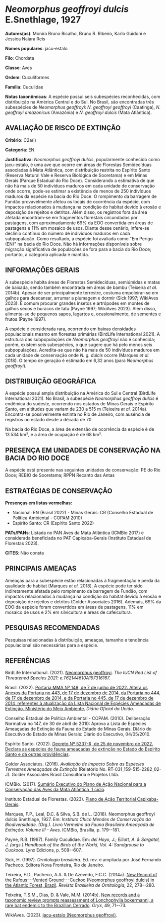 # *Neomorphus geoffroyi dulcis* E.Snethlage, 1927

**Autores(as)**: Monira Bruno Bicalho, Bruno R. Ribeiro, Karlo Guidoni e Jessica Naiara Reis

**Nomes populares**: jacu-estalo

**Filo**: Chordata

**Classe**: Aves

**Ordem**: Cuculiformes

**Família**: Cuculidae

**Notas taxonômicas**: A espécie possui seis subespécies reconhecidas, com distribuição na América Central e do Sul. No Brasil, são encontradas três subespécies de *Neomorphus geoffroyi*: *N. geoffroyi geoffroyi* (Caatinga), *N. geoffroyi amazonicus* (Amazônia) e *N. geoffroyi dulcis* (Mata Atlântica).

## AVALIAÇÃO DE RISCO DE EXTINÇÃO

**Critério**: C2a(i)

**Categoria**: EN

**Justificativa**: *Neomorphus geoffroyi dulcis*, popularmente conhecido como jacu-estalo, é uma ave que ocorre em áreas de Florestas Semidecíduas associadas à Mata Atlântica, com distribuição restrita no Espírito Santo (Reserva Natural Vale e Reserva Biológica de Sooretama) e em Minas Gerais (Parque Estadual do Rio Doce). Considerando a estimativa de que não há mais de 50 indivíduos maduros em cada unidade de conservação onde ocorre, pode-se estimar a existência de menos de 250 indivíduos maduros da espécie na bacia do Rio Doce. O rompimento da barragem de Fundão provavelmente afetou os locais de ocorrência da espécie, com impactos relacionados à mudança na condição do habitat devido à erosão e deposição de rejeitos e detritos. Além disso, os registros fora da área afetada encontram-se em fragmentos florestais circundados por pastagens, com aproximadamente 69% da EOO convertida em áreas de pastagens e 11% em mosaico de usos. Diante desse cenário,
infere-se declínio contínuo do número de indivíduos maduros em cada subpopulação. Como resultado, a espécie foi avaliada como "Em Perigo (EN)" na bacia do Rio Doce. Não há informações disponíveis sobre migração significativa de populações de fora para a bacia do Rio Doce; portanto, a categoria aplicada é mantida.

## INFORMAÇÕES GERAIS

A subespécie habita áreas de Florestas Semidecíduas, semiúmidas e matas de baixada, sendo também encontrada em áreas de bambu (Teixeira *et al.* 2014b). Apesar de ser principalmente terrestre, costuma empoleirar-se em galhos para descansar, arrumar a plumagem e dormir (Sick 1997; WikiAves 2023). É comum procurar grandes insetos e artrópodes em montes de galhos secos e buracos de tatu (Payne 1997; WikiAves 2023). Além disso, alimenta-se de pequenos sapos, lagartos e, ocasionalmente, de sementes e frutos (Payne 1997).

A espécie é considerada rara, ocorrendo em baixas densidades populacionais mesmo em florestas primárias (BirdLife International 2021). A estrutura das subpopulações de *Neomorphus geoffroyi* não é conhecida; porém, existem seis subespécies, o que sugere que há pelo menos seis subpopulações. Acredita-se que não há mais de 50 indivíduos maduros em cada unidade de conservação onde *N. g. dulcis* ocorre (Marques *et al.* 2018). O tempo de geração é estimado em 6,32 anos (para *Neomorphus geoffroyi*).

## DISTRIBUIÇÃO GEOGRÁFICA

A espécie possui ampla distribuição na América do Sul e Central (BirdLife International 2021). No Brasil, a subespécie *Neomorphus geoffroyi dulcis* é endêmica do sudeste, ocorrendo nos estados de Minas Gerais e Espírito Santo, em altitudes que variam de 230 a 515 m (Teixeira *et al.* 2014a). Encontra-se possivelmente extinta no Rio de Janeiro, com ausência de registros no estado desde a década de 70.

Na bacia do Rio Doce, a área de extensão de ocorrência da espécie é de 13.534 km², e a área de ocupação é de 68 km².

## PRESENÇA EM UNIDADES DE CONSERVAÇÃO NA BACIA DO RIO DOCE

A espécie está presente nas seguintes unidades de conservação: PE do Rio Doce; REBIO de Sooretama; RPPN Recanto das Antas

## ESTRATÉGIAS DE CONSERVAÇÃO

**Presenças em listas vermelhas:**

-   Nacional: EN (Brasil 2022) -   Minas Gerais: CR (Conselho Estadual de Política Ambiental - COPAM
    2010)
-   Espírito Santo: CR (Espírito Santo 2022)

**PATs/PANs**: Listada no PAN Aves da Mata Atlântica (ICMBio 2017) e considerada beneficiada no PAT Capixaba-Gerais (Instituto Estadual de Florestas 2023).

**CITES**: Não consta

## PRINCIPAIS AMEAÇAS

Ameaças para a subespécie estão relacionadas à fragmentação e perda da qualidade de habitat (Marques *et al.* 2018). A espécie pode ter sido indiretamente afetada pelo rompimento da barragem de Fundão, com impactos relacionados à mudança na condição do habitat devido à erosão e deposição de rejeitos e detritos (Golder Associates 2016). Ademais, 69% da EOO da espécie foram convertidos em áreas de pastagens, 11% em mosaico de usos e 2% em silvicultura e áreas de cafeicultura.

## PESQUISAS RECOMENDADAS

Pesquisas relacionadas à distribuição, ameaças, tamanho e tendência populacional são necessárias para a espécie.

## REFERÊNCIAS

BirdLife International. (2021). [Neomorphus geoffroyi](https://dx.doi.org/10.2305/IUCN.UK.2021-3.RLTS.T62144610A197316167.en).  *The IUCN Red List of Threatened Species 2021: e.T62144610A197316167.*

Brasil. (2022). [Portaria MMA Nº 148, de 7 de junho de 2022. Altera os Anexos da Portaria no 443, de 17 de dezembro de 2014, da Portaria no 444, de 17 de dezembro de 2014, e da Portaria no 445, de 17 de dezembro de 2014, referentes à atualização da Lista Nacional de Espécies Ameaçadas de Extinção. Ministério do Meio Ambiente.](https://in.gov.br/en/web/dou/-/portaria-mma-n-148-de-7-de-junho-de-2022-406272733) *Diário Oficial da União*.

Conselho Estadual de Política Ambiental - COPAM. (2010). Deliberação Normativa no 147, de 30 de abril de 2010: Aprova a Lista de Espécies Ameaçadas de Extinção da Fauna do Estado de Minas Gerais. Diário do Executivo do Estado de Minas Gerais: Diário do Executivo, 04/05/2010.

Espírito Santo. (2022). [Decreto Nº 5237-R, de 25 de novembro de 2022.  Declara as espécies de fauna ameaçadas de extinção no Estado do Espírito Santo e dá outras providências](https://iema.es.gov.br/Media/iema/FAUNA/Decreto%205237-R_2022_25-Nov%20-%20Fauna%20(s-peixes)%20-%20Lista%20de%20Esp%C3%A9cies%20Amea%C3%A7adas%20de%20Extin%C3%A7%C3%A3o.pdf).

Golder Associates. (2016). *Avaliação de Impacto Sobre as Espécies Terrestres Ameaçadas de Extinção* (Relatório No.  RT-031_159-515-2282_02-J). Golder Associates Brasil Consultoria e Projetos Ltda.

ICMBio. (2017). [Sumário Executivo do Plano de Ação Nacional para a Conservação das Aves da Mata Atlântica, 1 ciclo](https://www.gov.br/icmbio/pt-br/assuntos/biodiversidade/pan/pan-aves-da-mata-atlantica).

Instituto Estadual de Florestas. (2023). [Plano de Ação Territorial Capixaba-Gerais](http://www.ief.mg.gov.br/biodiversidade/-planodeacaoterritorialcapixabagerais).

Marques, F.P., Leal, D.C. & Silva, S.B. de L. (2018). Neomorphus geoffroyi dulcis Snethlage, 1927. Em: *Instituto Chico Mendes de Conservação da Biodiversidade. (Org.). Livro Vermelho da Fauna Brasileira Ameaçada de Extinção: Volume III - Aves*. ICMBio, Brasília, p. 179--181.

Payne, R.B. (1997). Family Cuculidae. Em: *del Hoyo, J.; Elliott, A. & Sargatal, J. (orgs.).Handbook of the Birds of the World, Vol. 4: Sandgrouse to Cuckoos*. Lynx Edicions, p. 508--607.

Sick, H. (1997). *Ornitologia brasileira*. Ed. rev. e ampliada por José Fernando Pacheco. Editora Nova Fronteira, Rio de Janeiro.

Teixeira, F.D., Pacheco, A.A. & De Azevedo, F.C.C. (2014a). [New Record of the Rufous---Vented Ground---Cuckoo (Neomorphus geoffroyi dulcis) in the Atlantic Forest, Brazil](https://doi.org/10.1007/BF03544259).  *Revista Brasileira de Ornitologia*, 22, 278--280.

Teixeira, T.S.M., Dias, D. & Vale, M.M. (2014b). [New records and a taxonomic review prompts reassessment of Lonchophylla bokermanni, a rare bat endemic to the Brazilian Cerrado](https://doi.org/10.1017/s0030605314000192). *Oryx*, 49, 71--73.

WikiAves. (2023). [jacu-estalo (Neomorphus geoffroyi)](https://www.wikiaves.com.br/wiki/jacu-estalo).
